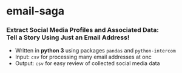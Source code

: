 # **email-saga**
### Extract Social Media Profiles and Associated Data: <br> Tell a Story Using Just an Email Address!    
+ Written in **python 3** using packages `pandas` and `python-intercom`
+ Input: `csv` for processing many email addresses at onc
+ Output: `csv` for easy review of collected social media data
